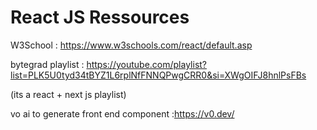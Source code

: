 # React JS Ressources
W3School : https://www.w3schools.com/react/default.asp

bytegrad playlist : https://youtube.com/playlist?list=PLK5U0tyd34tBYZ1L6rplNfFNNQPwgCRR0&si=XWgOIFJ8hnlPsFBs

(its a react + next js playlist)

vo ai to generate front end component :https://v0.dev/
